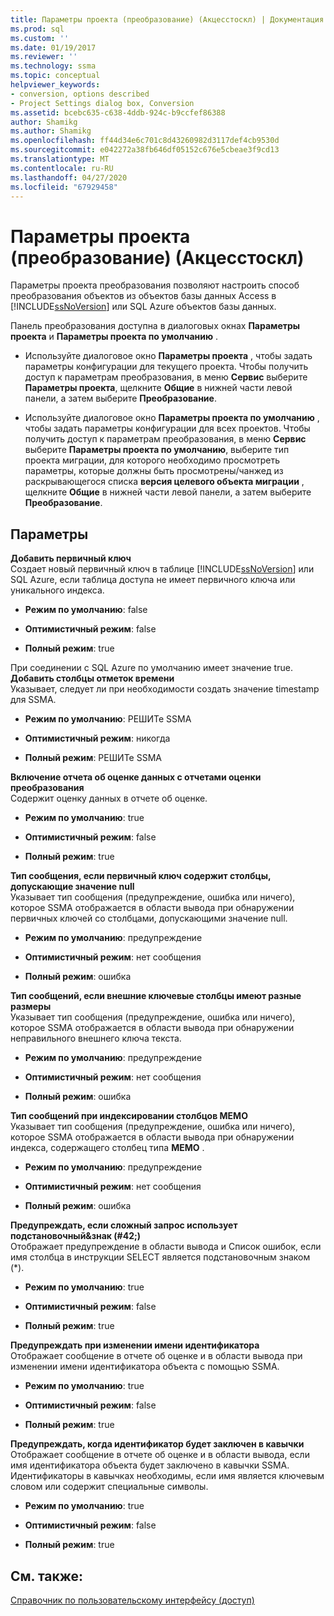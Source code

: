 ```yaml
---
title: Параметры проекта (преобразование) (Акцесстоскл) | Документация Майкрософт
ms.prod: sql
ms.custom: ''
ms.date: 01/19/2017
ms.reviewer: ''
ms.technology: ssma
ms.topic: conceptual
helpviewer_keywords:
- conversion, options described
- Project Settings dialog box, Conversion
ms.assetid: bcebc635-c638-4ddb-924c-b9ccfef86388
author: Shamikg
ms.author: Shamikg
ms.openlocfilehash: ff44d34e6c701c8d43260982d3117def4cb9530d
ms.sourcegitcommit: e042272a38fb646df05152c676e5cbeae3f9cd13
ms.translationtype: MT
ms.contentlocale: ru-RU
ms.lasthandoff: 04/27/2020
ms.locfileid: "67929458"
---
```

# <a name="project-settings-conversion-accesstosql"></a>Параметры проекта (преобразование) (Акцесстоскл)
Параметры проекта преобразования позволяют настроить способ преобразования объектов из объектов базы данных Access в [!INCLUDE[ssNoVersion](../../includes/ssnoversion-md.md)] или SQL Azure объектов базы данных.  
  
Панель преобразования доступна в диалоговых окнах **Параметры проекта** и **Параметры проекта по умолчанию** .  
  
-   Используйте диалоговое окно **Параметры проекта** , чтобы задать параметры конфигурации для текущего проекта. Чтобы получить доступ к параметрам преобразования, в меню **Сервис** выберите **Параметры проекта**, щелкните **Общие** в нижней части левой панели, а затем выберите **Преобразование**.  
  
-   Используйте диалоговое окно **Параметры проекта по умолчанию** , чтобы задать параметры конфигурации для всех проектов. Чтобы получить доступ к параметрам преобразования, в меню **Сервис** выберите **Параметры проекта по умолчанию**, выберите тип проекта миграции, для которого необходимо просмотреть параметры, которые должны быть просмотрены/чанжед из раскрывающегося списка **версия целевого объекта миграции** , щелкните **Общие** в нижней части левой панели, а затем выберите **Преобразование**.  
  
## <a name="options"></a>Параметры  
**Добавить первичный ключ**  
Создает новый первичный ключ в таблице [!INCLUDE[ssNoVersion](../../includes/ssnoversion-md.md)] или SQL Azure, если таблица доступа не имеет первичного ключа или уникального индекса.  
  
-   **Режим по умолчанию**: false  
  
-   **Оптимистичный режим**: false  
  
-   **Полный режим**: true  
  
При соединении с SQL Azure по умолчанию имеет значение true. **Добавить столбцы отметок времени**  
Указывает, следует ли при необходимости создать значение timestamp для SSMA.  
  
-   **Режим по умолчанию**: РЕШИТе SSMA  
  
-   **Оптимистичный режим**: никогда  
  
-   **Полный режим**: РЕШИТе SSMA  
  
**Включение отчета об оценке данных с отчетами оценки преобразования**  
Содержит оценку данных в отчете об оценке.  
  
-   **Режим по умолчанию**: true  
  
-   **Оптимистичный режим**: false  
  
-   **Полный режим**: true  
  
**Тип сообщения, если первичный ключ содержит столбцы, допускающие значение null**  
Указывает тип сообщения (предупреждение, ошибка или ничего), которое SSMA отображается в области вывода при обнаружении первичных ключей со столбцами, допускающими значение null.  
  
-   **Режим по умолчанию**: предупреждение  
  
-   **Оптимистичный режим**: нет сообщения  
  
-   **Полный режим**: ошибка  
  
**Тип сообщений, если внешние ключевые столбцы имеют разные размеры**  
Указывает тип сообщения (предупреждение, ошибка или ничего), которое SSMA отображается в области вывода при обнаружении неправильного внешнего ключа текста.  
  
-   **Режим по умолчанию**: предупреждение  
  
-   **Оптимистичный режим**: нет сообщения  
  
-   **Полный режим**: ошибка  
  
**Тип сообщений при индексировании столбцов MEMO**  
Указывает тип сообщения (предупреждение, ошибка или ничего), которое SSMA отображается в области вывода при обнаружении индекса, содержащего столбец типа **MEMO** .  
  
-   **Режим по умолчанию**: предупреждение  
  
-   **Оптимистичный режим**: нет сообщения  
  
-   **Полный режим**: ошибка  
  
**Предупреждать, если сложный запрос использует подстановочный\&знак (#42;)**  
Отображает предупреждение в области вывода и Список ошибок, если имя столбца в инструкции SELECT является подстановочным знаком (*).  
  
-   **Режим по умолчанию**: true  
  
-   **Оптимистичный режим**: false  
  
-   **Полный режим**: true  
  
**Предупреждать при изменении имени идентификатора**  
Отображает сообщение в отчете об оценке и в области вывода при изменении имени идентификатора объекта с помощью SSMA.  
  
-   **Режим по умолчанию**: true  
  
-   **Оптимистичный режим**: false  
  
-   **Полный режим**: true  
  
**Предупреждать, когда идентификатор будет заключен в кавычки**  
Отображает сообщение в отчете об оценке и в области вывода, если имя идентификатора объекта будет заключено в кавычки SSMA. Идентификаторы в кавычках необходимы, если имя является ключевым словом или содержит специальные символы.  
  
-   **Режим по умолчанию**: true  
  
-   **Оптимистичный режим**: false  
  
-   **Полный режим**: true  
  
## <a name="see-also"></a>См. также:  
[Справочник по пользовательскому интерфейсу (доступ)](https://msdn.microsoft.com/af24c303-4a41-449b-9c86-d6558a97e839)  
  
